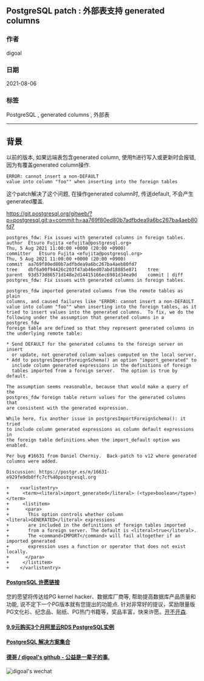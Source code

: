 ## PostgreSQL patch : 外部表支持 generated columns  
  
### 作者  
digoal  
  
### 日期  
2021-08-06  
  
### 标签  
PostgreSQL , generated columns , 外部表    
  
----  
  
## 背景  
  
以前的版本, 如果远端表包含generated column, 使用ft进行写入或更新时会报错, 因为有覆盖generated column操作.  
  
```  
ERROR: cannot insert a non-DEFAULT  
value into column "foo"" when inserting into the foreign tables  
```  
  
这个patch解决了这个问题, 在操作generated column时, 传送default, 不会产生generated覆盖.   
  
https://git.postgresql.org/gitweb/?p=postgresql.git;a=commit;h=aa769f80ed80b7adfbdea9a6bc267ba4aeb80fd7  
  
  
```  
postgres_fdw: Fix issues with generated columns in foreign tables.  
author	Etsuro Fujita <efujita@postgresql.org>	  
Thu, 5 Aug 2021 11:00:00 +0000 (20:00 +0900)  
committer	Etsuro Fujita <efujita@postgresql.org>	  
Thu, 5 Aug 2021 11:00:00 +0000 (20:00 +0900)  
commit	aa769f80ed80b7adfbdea9a6bc267ba4aeb80fd7  
tree	dbf6a90f94426c203f47ab46ed07abd18885e871	tree  
parent	93d573d86571d148e2d14415166ec6981d34ea9d	commit | diff  
postgres_fdw: Fix issues with generated columns in foreign tables.  
  
postgres_fdw imported generated columns from the remote tables as plain  
columns, and caused failures like "ERROR: cannot insert a non-DEFAULT  
value into column "foo"" when inserting into the foreign tables, as it  
tried to insert values into the generated columns.  To fix, we do the  
following under the assumption that generated columns in a postgres_fdw  
foreign table are defined so that they represent generated columns in  
the underlying remote table:  
  
* Send DEFAULT for the generated columns to the foreign server on insert  
  or update, not generated column values computed on the local server.  
* Add to postgresImportForeignSchema() an option "import_generated" to  
  include column generated expressions in the definitions of foreign  
  tables imported from a foreign server.  The option is true by default.  
  
The assumption seems reasonable, because that would make a query of the  
postgres_fdw foreign table return values for the generated columns that  
are consistent with the generated expression.  
  
While here, fix another issue in postgresImportForeignSchema(): it tried  
to include column generated expressions as column default expressions in  
the foreign table definitions when the import_default option was enabled.  
  
Per bug #16631 from Daniel Cherniy.  Back-patch to v12 where generated  
columns were added.  
  
Discussion: https://postgr.es/m/16631-e929fe9db0ffc7cf%40postgresql.org  
```  
  
  
```  
+    <varlistentry>  
+     <term><literal>import_generated</literal> (<type>boolean</type>)</term>  
+     <listitem>  
+      <para>  
+       This option controls whether column <literal>GENERATED</literal> expressions  
+       are included in the definitions of foreign tables imported  
+       from a foreign server. The default is <literal>true</literal>.  
+       The <command>IMPORT</command> will fail altogether if an imported generated  
+       expression uses a function or operator that does not exist locally.  
+      </para>  
+     </listitem>  
+    </varlistentry>  
```  
    
  
#### [PostgreSQL 许愿链接](https://github.com/digoal/blog/issues/76 "269ac3d1c492e938c0191101c7238216")
您的愿望将传达给PG kernel hacker、数据库厂商等, 帮助提高数据库产品质量和功能, 说不定下一个PG版本就有您提出的功能点. 针对非常好的提议，奖励限量版PG文化衫、纪念品、贴纸、PG热门书籍等，奖品丰富，快来许愿。[开不开森](https://github.com/digoal/blog/issues/76 "269ac3d1c492e938c0191101c7238216").  
  
  
#### [9.9元购买3个月阿里云RDS PostgreSQL实例](https://www.aliyun.com/database/postgresqlactivity "57258f76c37864c6e6d23383d05714ea")
  
  
#### [PostgreSQL 解决方案集合](https://yq.aliyun.com/topic/118 "40cff096e9ed7122c512b35d8561d9c8")
  
  
#### [德哥 / digoal's github - 公益是一辈子的事.](https://github.com/digoal/blog/blob/master/README.md "22709685feb7cab07d30f30387f0a9ae")
  
  
![digoal's wechat](../pic/digoal_weixin.jpg "f7ad92eeba24523fd47a6e1a0e691b59")
  
